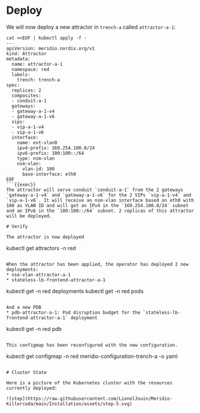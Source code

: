 # Deploy

We will now deploy a new attractor in `trench-a` called `attractor-a-1`:
```
cat <<EOF | kubectl apply -f -
---
apiVersion: meridio.nordix.org/v1
kind: Attractor
metadata:
  name: attractor-a-1
  namespace: red
  labels:
    trench: trench-a
spec:
  replicas: 2
  composites:
  - conduit-a-1
  gateways:
  - gateway-a-1-v4
  - gateway-a-1-v6
  vips:
  - vip-a-1-v4
  - vip-a-1-v6
  interface:
    name: ext-vlan0
    ipv4-prefix: 169.254.100.0/24
    ipv6-prefix: 100:100::/64
    type: nsm-vlan
    nsm-vlan:
      vlan-id: 100
      base-interface: eth0
EOF
```{{exec}}
The attractor will serve conduit `conduit-a-1` from the 2 gateways `gateway-a-1-v4` and `gateway-a-1-v6` for the 2 VIPs `vip-a-1-v4` and `vip-a-1-v6`. It will receive an nsm-vlan interface based on eth0 with 100 as VLAN ID and will get an IPv4 in the `169.254.100.0/24` subnet and an IPv6 in the `100:100::/64` subnet. 2 replicas of this attractor will be deployed.

# Verify

The attractor is now deployed
```
kubectl get attractors -n red
```{{exec}}

When the attractor has been applied, the operator has deployed 2 new deployments:
* nse-vlan-attractor-a-1
* stateless-lb-frontend-attractor-a-1
```
kubectl get -n red deployments
kubectl get -n red pods
```{{exec}}

And a new PDB
* pdb-attractor-a-1: Pod disruption budget for the `stateless-lb-frontend-attractor-a-1` deployment
```
kubectl get -n red pdb
```{{exec}}

This configmap has been reconfigured with the new configuration.
```
kubectl get configmap -n red meridio-configuration-trench-a -o yaml
```{{exec}}

# Cluster State

Here is a picture of the Kubernetes cluster with the resources currently deployed:

![step](https://raw.githubusercontent.com/LionelJouin/Meridio-Killercoda/main/Installation/assets/step-5.svg)

